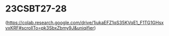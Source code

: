 # 23CSBT27-28
(https://colab.research.google.com/drive/1iukaEFZ1qS35KVqE1_F1TG1GHsxvxKRF#scrollTo=pk3SbxZbmy9J&uniqifier)
